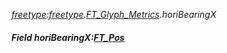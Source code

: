 _[freetype](../../modules/freetype/freetype-module.md):[freetype](../../modules/freetype/freetype-module.md).[FT\_Glyph\_Metrics](../../modules/freetype/freetype-ft_glyph_metrics.md).horiBearingX_
##### Field horiBearingX:[FT_Pos](../../modules/freetype/freetype-ft_pos.md)
